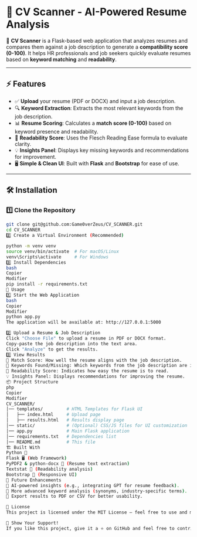 # 📝 CV Scanner - AI-Powered Resume Analysis

🚀 **CV Scanner** is a Flask-based web application that analyzes resumes and compares them against a job description to generate a **compatibility score (0-100)**. It helps HR professionals and job seekers quickly evaluate resumes based on **keyword matching** and **readability**.

---

## ⚡ Features

- ✅ **Upload** your resume (PDF or DOCX) and input a job description.
- 🔍 **Keyword Extraction**: Extracts the most relevant keywords from the job description.
- 📊 **Resume Scoring**: Calculates a **match score (0-100)** based on keyword presence and readability.
- 📖 **Readability Score**: Uses the Flesch Reading Ease formula to evaluate clarity.
- 💡 **Insights Panel**: Displays key missing keywords and recommendations for improvement.
- 🖥 **Simple & Clean UI**: Built with **Flask** and **Bootstrap** for ease of use.

---

## 🛠️ Installation

### 1️⃣ Clone the Repository
```bash
git clone git@github.com:Game0verZeus/CV_SCANNER.git
cd CV_SCANNER
2️⃣ Create a Virtual Environment (Recommended)

python -m venv venv
source venv/bin/activate  # For macOS/Linux
venv\Scripts\activate     # For Windows
3️⃣ Install Dependencies
bash
Copier
Modifier
pip install -r requirements.txt
🚀 Usage
1️⃣ Start the Web Application
bash
Copier
Modifier
python app.py
The application will be available at: http://127.0.0.1:5000

2️⃣ Upload a Resume & Job Description
Click "Choose File" to upload a resume in PDF or DOCX format.
Copy-paste the job description into the text area.
Click "Analyze" to get the results.
3️⃣ View Results
🎯 Match Score: How well the resume aligns with the job description.
🔑 Keywords Found/Missing: Which keywords from the job description are in the resume.
📖 Readability Score: Indicates how easy the resume is to read.
💡 Insights Panel: Displays recommendations for improving the resume.
📦 Project Structure
php
Copier
Modifier
CV_SCANNER/
│── templates/         # HTML Templates for Flask UI
│   ├── index.html     # Upload page
│   ├── results.html   # Results display page
│── static/            # (Optional) CSS/JS files for UI customization
│── app.py             # Main Flask application
│── requirements.txt   # Dependencies list
│── README.md          # This file
🏗️ Built With
Python 🐍
Flask 🖥️ (Web Framework)
PyPDF2 & python-docx 📄 (Resume text extraction)
Textstat 📖 (Readability analysis)
Bootstrap 🎨 (Responsive UI)
🤖 Future Enhancements
🔹 AI-powered insights (e.g., integrating GPT for resume feedback).
🔹 More advanced keyword analysis (synonyms, industry-specific terms).
🔹 Export results to PDF or CSV for better usability.

📜 License
This project is licensed under the MIT License – feel free to use and modify it.

🌟 Show Your Support!
If you like this project, give it a ⭐ on GitHub and feel free to contribute! 😊
